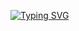 [![Typing SVG](https://readme-typing-svg.herokuapp.com/?color=00bfbf&size=35&center=true&vCenter=true&width=1000&lines=OLÁ,+MEU+NOME+é+Hiago+Martins;Tenho+20+anos+de+idade;Sou+natural+de+Belo+Horizonte,+MG,+Brasil;Seja+Bem+Vindo!+:%29)](https://git.io/typing-svg)
